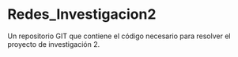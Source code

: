 # Redes_Investigacion2
Un repositorio GIT que contiene el código necesario para resolver el proyecto de investigación 2.
